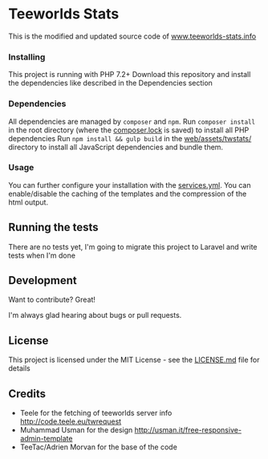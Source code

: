 # Teeworlds Stats
This is the modified and updated source code of www.teeworlds-stats.info

### Installing

This project is running with PHP 7.2+
Download this repository and install the dependencies like described in the Dependencies section

### Dependencies

All dependencies are managed by `composer` and `npm`.
Run `composer install` in the root directory (where the [composer.lock](composer.lock) is saved) to install all PHP dependencies
Run `npm install && gulp build` in the [web/assets/twstats/](web/assets/twstats) directory to install all JavaScript dependencies and bundle them.

### Usage

You can further configure your installation with the [services.yml](services.yml).
You can enable/disable the caching of the templates and the compression of the html output.

## Running the tests

There are no tests yet, I'm going to migrate this project to Laravel and write tests when I'm done

## Development

Want to contribute? Great!

I'm always glad hearing about bugs or pull requests.

## License

This project is licensed under the MIT License - see the [LICENSE.md](LICENSE.md) file for details


## Credits

- Teele for the fetching of teeworlds server info http://code.teele.eu/twrequest
- Muhammad Usman for the design http://usman.it/free-responsive-admin-template
- TeeTac/Adrien Morvan for the base of the code